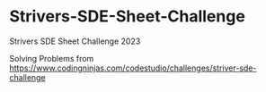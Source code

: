 # Strivers-SDE-Sheet-Challenge
Strivers SDE Sheet Challenge 2023

Solving Problems from https://www.codingninjas.com/codestudio/challenges/striver-sde-challenge
